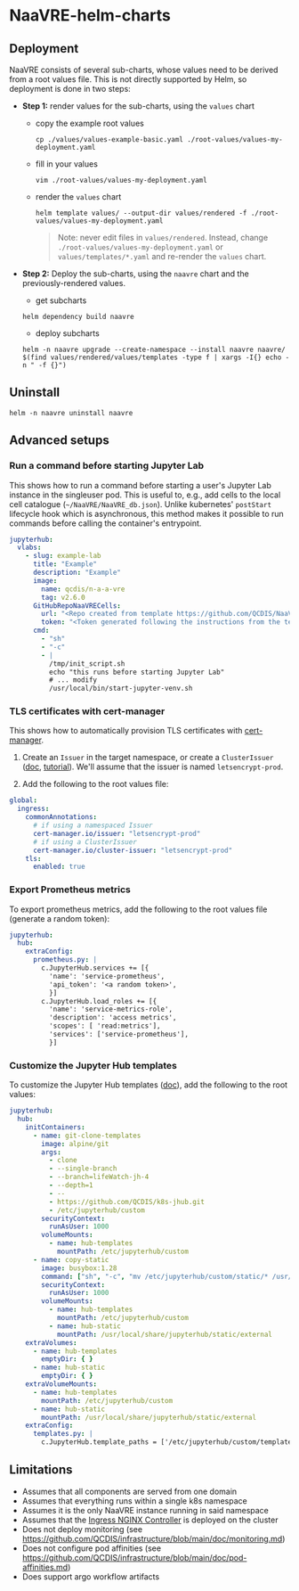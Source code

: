 # NaaVRE-helm-charts

## Deployment

NaaVRE consists of several sub-charts, whose values need to be derived from a root values file.
This is not directly supported by Helm, so deployment is done in two steps:

- **Step 1:** render values for the sub-charts, using the `values` chart
  - copy the example root values
    ```shell
    cp ./values/values-example-basic.yaml ./root-values/values-my-deployment.yaml
    ```
  - fill in your values
    ```shell
    vim ./root-values/values-my-deployment.yaml
    ```
  - render the `values` chart
    ```shell
    helm template values/ --output-dir values/rendered -f ./root-values/values-my-deployment.yaml
    ```
    > Note: never edit files in `values/rendered`. Instead, change `./root-values/values-my-deployment.yaml` or `values/templates/*.yaml` and re-render the `values` chart.


- **Step 2:** Deploy the sub-charts, using the `naavre` chart and the previously-rendered values.
  - get subcharts
  ```shell
  helm dependency build naavre
  ```
  - deploy subcharts
  ```shell
  helm -n naavre upgrade --create-namespace --install naavre naavre/ $(find values/rendered/values/templates -type f | xargs -I{} echo -n " -f {}")
  ```

## Uninstall

```shell
helm -n naavre uninstall naavre
```

## Advanced setups

### Run a command before starting Jupyter Lab

This shows how to run a command before starting a user's Jupyter Lab instance in the singleuser pod. This is useful to, e.g., add cells to the local cell catalogue (`~/NaaVRE/NaaVRE_db.json`). Unlike kubernetes' `postStart` lifecycle hook which is asynchronous, this method makes it possible to run commands before calling the container's entrypoint.

```yaml
jupyterhub:
  vlabs:
    - slug: example-lab
      title: "Example"
      description: "Example"
      image:
        name: qcdis/n-a-a-vre
        tag: v2.6.0
      GitHubRepoNaaVRECells:
        url: "<Repo created from template https://github.com/QCDIS/NaaVRE-cells>"
        token: "<Token generated following the instructions from the template>"
      cmd:
        - "sh"
        - "-c"
        - |
          /tmp/init_script.sh
          echo "this runs before starting Jupyter Lab"
          # ... modify 
          /usr/local/bin/start-jupyter-venv.sh
```

### TLS certificates with cert-manager

This shows how to automatically provision TLS certificates with [cert-manager](https://cert-manager.io/).

1. Create an `Issuer` in the target namespace, or create a `ClusterIssuer` ([doc](https://cert-manager.io/docs/concepts/issuer/), [tutorial](https://cert-manager.io/docs/tutorials/acme/nginx-ingress/#step-6---configure-a-lets-encrypt-issuer)). We'll assume that the issuer is named `letsencrypt-prod`.

2. Add the following to the root values file:

```yaml
global:
  ingress:
    commonAnnotations:
      # if using a namespaced Issuer
      cert-manager.io/issuer: "letsencrypt-prod"
      # if using a ClusterIssuer
      cert-manager.io/cluster-issuer: "letsencrypt-prod"
    tls:
      enabled: true
```

### Export Prometheus metrics

To export prometheus metrics, add the following to the root values file (generate a random token):

```yaml
jupyterhub:
  hub:
    extraConfig:
      prometheus.py: |
        c.JupyterHub.services += [{
          'name': 'service-prometheus',
          'api_token': '<a random token>',
          }]
        c.JupyterHub.load_roles += [{
          'name': 'service-metrics-role',
          'description': 'access metrics',
          'scopes': [ 'read:metrics'],
          'services': ['service-prometheus'],
          }]
```

### Customize the Jupyter Hub templates

To customize the Jupyter Hub templates ([doc](https://jupyterhub.readthedocs.io/en/stable/howto/templates.html)), add the following to the root values:

```yaml
jupyterhub:
  hub:
    initContainers:
      - name: git-clone-templates
        image: alpine/git
        args:
          - clone
          - --single-branch
          - --branch=lifeWatch-jh-4
          - --depth=1
          - --
          - https://github.com/QCDIS/k8s-jhub.git
          - /etc/jupyterhub/custom
        securityContext:
          runAsUser: 1000
        volumeMounts:
          - name: hub-templates
            mountPath: /etc/jupyterhub/custom
      - name: copy-static
        image: busybox:1.28
        command: ["sh", "-c", "mv /etc/jupyterhub/custom/static/* /usr/local/share/jupyterhub/static/external"]
        securityContext:
          runAsUser: 1000
        volumeMounts:
          - name: hub-templates
            mountPath: /etc/jupyterhub/custom
          - name: hub-static
            mountPath: /usr/local/share/jupyterhub/static/external
    extraVolumes:
      - name: hub-templates
        emptyDir: { }
      - name: hub-static
        emptyDir: { }
    extraVolumeMounts:
      - name: hub-templates
        mountPath: /etc/jupyterhub/custom
      - name: hub-static
        mountPath: /usr/local/share/jupyterhub/static/external
    extraConfig:
      templates.py: |
        c.JupyterHub.template_paths = ['/etc/jupyterhub/custom/templates']
```

## Limitations

- Assumes that all components are served from one domain
- Assumes that everything runs within a single k8s namespace
- Assumes it is the only NaaVRE instance running in said namespace
- Assumes that the [Ingress NGINX Controller](https://kubernetes.github.io/ingress-nginx/) is deployed on the cluster
- Does not deploy monitoring (see https://github.com/QCDIS/infrastructure/blob/main/doc/monitoring.md)
- Does not configure pod affinities (see https://github.com/QCDIS/infrastructure/blob/main/doc/pod-affinities.md)
- Does support argo workflow artifacts

